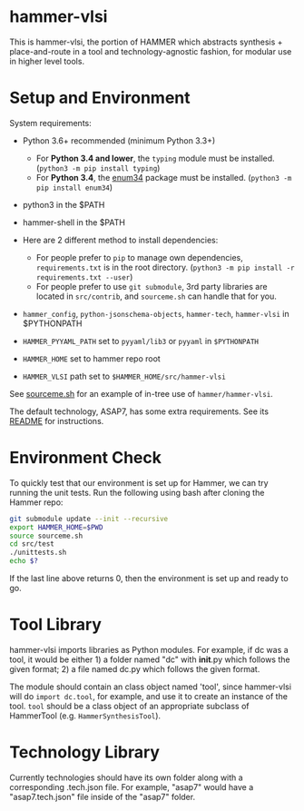 hammer-vlsi
===========

This is hammer-vlsi, the portion of HAMMER which abstracts synthesis + place-and-route in a tool and technology-agnostic fashion, for modular use in higher level tools.

Setup and Environment
=====================

System requirements:
- Python 3.6+ recommended (minimum Python 3.3+)
  - For **Python 3.4 and lower**, the `typing` module must be installed. (`python3 -m pip install typing`)
  - For **Python 3.4**, the [enum34](https://pypi.org/project/enum34/) package must be installed. (`python3 -m pip install enum34`)
- python3 in the $PATH
- hammer-shell in the $PATH

- Here are 2 different method to install dependencies:
  - For people prefer to `pip` to manage own dependencies, `requirements.txt` is in the root directory. (`python3 -m pip install -r requirements.txt --user`)
  - For people prefer to use `git submodule`, 3rd party libraries are located in `src/contrib`, and `sourceme.sh` can handle that for you.

- `hammer_config`, `python-jsonschema-objects`, `hammer-tech`, `hammer-vlsi` in $PYTHONPATH
- `HAMMER_PYYAML_PATH` set to `pyyaml/lib3` or `pyyaml` in `$PYTHONPATH`
- `HAMMER_HOME` set to hammer repo root
- `HAMMER_VLSI` path set to `$HAMMER_HOME/src/hammer-vlsi`

See [sourceme.sh](sourceme.sh) for an example of in-tree use of `hammer/hammer-vlsi`.

The default technology, ASAP7, has some extra requirements. See its [README](technology/asap7/README.md) for instructions.

Environment Check
=================

To quickly test that our environment is set up for Hammer, we can try running the unit tests. Run the following using bash after cloning the Hammer repo:

```bash
git submodule update --init --recursive
export HAMMER_HOME=$PWD
source sourceme.sh
cd src/test
./unittests.sh
echo $?
```

If the last line above returns 0, then the environment is set up and ready to go.


Tool Library
============

hammer-vlsi imports libraries as Python modules. For example, if dc was a tool, it would be either 1) a folder named "dc" with __init__.py which follows the given format; 2) a file named dc.py which follows the given format.

The module should contain an class object named 'tool', since hammer-vlsi will do `import dc.tool`, for example, and use it to create an instance of the tool.
`tool` should be a class object of an appropriate subclass of HammerTool (e.g. `HammerSynthesisTool`).

Technology Library
==================

Currently technologies should have its own folder along with a corresponding .tech.json file. For example, "asap7" would have a "asap7.tech.json" file inside of the "asap7" folder.
